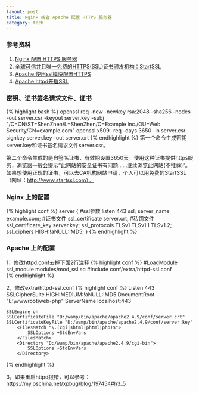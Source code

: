 ```yaml
---
layout: post
title: Nginx 或者 Apache 配置 HTTPS 服务器
category: tech
---
```


### 参考资料

1. [Nginx 配置 HTTPS 服务器](https://aotu.io/notes/2016/08/16/nginx-https/)
2. [全球可信并且唯一免费的HTTPS(SSL)证书颁发机构：StartSSL](http://zyan.cc/startssl/)
3. [Apache 使用ssl模块配置HTTPS](http://blog.csdn.net/ithomer/article/details/50433363)
4. [Apache httpd开启SSL](https://my.oschina.net/xpbug/blog/197454)

### 密钥、证书签名请求文件、证书

{% highlight bash %}
openssl req -new -newkey rsa:2048 -sha256 -nodes -out server.csr -keyout server.key -subj "/C=CN/ST=ShenZhen/L=ShenZhen/O=Example Inc./OU=Web Security/CN=example.com"
openssl x509 -req -days 3650 -in server.csr -signkey server.key -out server.crt
{% endhighlight %}
第一个命令生成密钥server.key和证书签名请求文件server.csr。

第二个命令生成的是自签名证书，有效期设置3650天。使用这种证书提供https服务，浏览器一般会提示“此网站的安全证书有问题......继续浏览此网站(不推荐)”。如果想使用正规的证书，可以去CA机构网站申请，个人可以用免费的StartSSL（网址：http://www.startssl.com）。

### Nginx 上的配置

{% highlight conf %}
server {
    #ssl参数
    listen              443 ssl;
    server_name         example.com;
    #证书文件
    ssl_certificate     server.crt;
    #私钥文件
    ssl_certificate_key server.key;
    ssl_protocols       TLSv1 TLSv1.1 TLSv1.2;
    ssl_ciphers         HIGH:!aNULL:!MD5;
}
{% endhighlight %}

### Apache 上的配置

1，修改httpd.conf去掉下面2行注释
{% highlight conf %}
#LoadModule ssl_module modules/mod_ssl.so
#Include conf/extra/httpd-ssl.conf  
{% endhighlight %}

2，修改extra/httpd-ssl.conf
{% highlight conf %}
Listen 443
SSLCipherSuite HIGH:MEDIUM:!aNULL:!MD5
<VirtualHost _default_:443>
    DocumentRoot "E:\wwwroot\web-php"
    ServerName localhost:443

    SSLEngine on
    SSLCertificateFile "D:/wamp/bin/apache/apache2.4.9/conf/server.crt"
    SSLCertificateKeyFile "D:/wamp/bin/apache/apache2.4.9/conf/server.key"
        <FilesMatch "\.(cgi|shtml|phtml|php)$">
            SSLOptions +StdEnvVars
        </FilesMatch>
        <Directory "D:/wamp/bin/apache/apache2.4.9/cgi-bin">
            SSLOptions +StdEnvVars
        </Directory>
</VirtualHost>
{% endhighlight %}

3，如果重启httpd报错，可以参考：https://my.oschina.net/xpbug/blog/197454#h3_5

